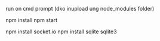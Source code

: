 run on cmd prompt (dko inupload ung node_modules folder)

npm install
npm start

npm install socket.io
npm install sqlite sqlite3
